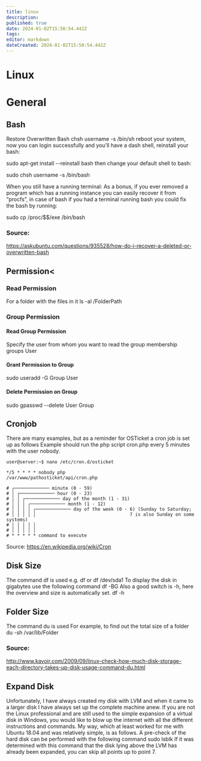 ```yaml
---
title: linux
description: 
published: true
date: 2024-01-02T15:50:54.442Z
tags: 
editor: markdown
dateCreated: 2024-01-02T15:50:54.442Z
---
```


# Linux
# General
## Bash
Restore Overwritten Bash
chsh username -s /bin/sh reboot your system, now you can login successfully and you’ll have a dash shell, reinstall your bash:

sudo apt-get install --reinstall bash then change your default shell to bash:

sudo chsh username -s /bin/bash

When you still have a running terminal: As a bonus, if you ever removed a program which has a running instance you can easily recover it from “procfs”, in case of bash if you had a terminal running bash you could fix the bash by running:

sudo cp /proc/$$/exe /bin/bash

### Source:
https://askubuntu.com/questions/935528/how-do-i-recover-a-deleted-or-overwritten-bash

## Permission<
### Read Permission
For a folder with the files in it
ls -al /FolderPath

### Group Permission
#### Read Group Permission
Specify the user from whom you want to read the group membership
groups User

#### Grant Permission to Group
sudo useradd -G Group User

#### Delete Permission on Group
sudo gpasswd --delete User Group

## Cronjob
There are many examples, but as a reminder for OSTicket a cron job is set up as follows
Example should run the php script cron.php every 5 minutes with the user nobody.
```
user@server:~$ nano /etc/cron.d/osticket 

*/5 * * * * nobody php
/var/www/pathosticket/api/cron.php
```

```
# ┌───────────── minute (0 - 59)
# │ ┌───────────── hour (0 - 23)
# │ │ ┌───────────── day of the month (1 - 31)
# │ │ │ ┌───────────── month (1 - 12)
# │ │ │ │ ┌───────────── day of the week (0 - 6) (Sunday to Saturday;
# │ │ │ │ │                                   7 is also Sunday on some systems)
# │ │ │ │ │
# │ │ │ │ │
# * * * * * command to execute
```

<span class=“mw-headline” id=“bkmrk-quelle%3A-3”>Source:</span>
<a class="external free" href="https://en.wikipedia.org/wiki/Cron" rel="nofollow">https://en.wikipedia.org/wiki/Cron</a>

## Disk Size
The command df is used
e.g. df or df /dev/sda1
To display the disk in gigabytes use the following command
df -BG
Also a good switch is -h, here the overview and size is automatically set.
df -h

## Folder Size
The command du is used
For example, to find out the total size of a folder
du -sh /var/lib/Folder

### Source:
http://www.kavoir.com/2009/09/linux-check-how-much-disk-storage-each-directory-takes-up-disk-usage-command-du.html

## Expand Disk
Unfortunately, I have always created my disk with LVM and when it came to a larger disk I have always set up the complete machine anew.
If you are not the Linux professional and are still used to the simple expansion of a virtual disk in Windows, you would like to blow up the internet with all the different instructions and commands.
My way, which at least worked for me with Ubuntu 18.04 and was relatively simple, is as follows.
A pre-check of the hard disk can be performed with the following command sudo lsblk
If it was determined with this command that the disk lying above the LVM has already been expanded, you can skip all points up to point 7.
